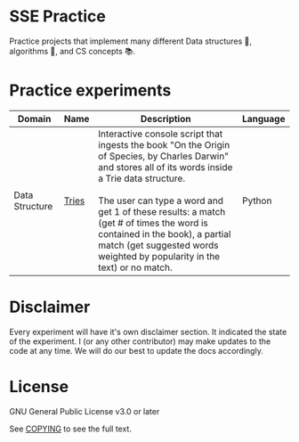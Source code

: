 # SSE Practice

Practice projects that implement many different Data structures 🌳, algorithms 🔮, and CS concepts 📚.

# Practice experiments

|Domain |Name | Description | Language |
|--|--|--|--|
|Data Structure|[Tries](./tries/README.md)| Interactive console script that ingests the book "On the Origin of Species, by Charles Darwin" and stores all of its words inside a Trie data structure. <br><br>The user can type a word and get 1 of these results: a match (get # of times the word is contained in the book), a partial match (get suggested words weighted by popularity in the text) or no match.| Python |

# Disclaimer

Every experiment will have it's own disclaimer section. It indicated the state of the experiment. I (or any other contributor) may make updates to the code at any time. We will do our best to update the docs accordingly.

# License
GNU General Public License v3.0 or later

See [COPYING](../COPYING) to see the full text.
